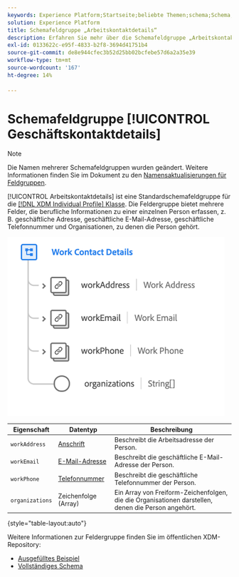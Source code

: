 ```yaml
---
keywords: Experience Platform;Startseite;beliebte Themen;schema;Schema;XDM;individuelles Profil;Felder;Schemata;Schemata;Schemadesign;mixin;Mixins;Arbeitsdetails;Profilarbeit;
solution: Experience Platform
title: Schemafeldgruppe „Arbeitskontaktdetails“
description: Erfahren Sie mehr über die Schemafeldgruppe „Arbeitskontaktdetails“.
exl-id: 0133622c-e95f-4833-b2f8-3694d41751b4
source-git-commit: de8e944cfec3b52d25bb02bcfebe57d6a2a35e39
workflow-type: tm+mt
source-wordcount: '167'
ht-degree: 14%

---
```



# Schemafeldgruppe [!UICONTROL Geschäftskontaktdetails]

>[!NOTE]
>
>Die Namen mehrerer Schemafeldgruppen wurden geändert. Weitere Informationen finden Sie im Dokument zu den [Namensaktualisierungen für Feldgruppen](../name-updates.md).

[!UICONTROL Arbeitskontaktdetails] ist eine Standardschemafeldgruppe für die [[!DNL XDM Individual Profile] Klasse](../../classes/individual-profile.md). Die Feldergruppe bietet mehrere Felder, die berufliche Informationen zu einer einzelnen Person erfassen, z. B. geschäftliche Adresse, geschäftliche E-Mail-Adresse, geschäftliche Telefonnummer und Organisationen, zu denen die Person gehört.

![](../../images/field-groups/work-contact-details.png)

| Eigenschaft | Datentyp | Beschreibung |
| --- | --- | --- |
| `workAddress` | [Anschrift](../../data-types/postal-address.md) | Beschreibt die Arbeitsadresse der Person. |
| `workEmail` | [E-Mail-Adresse](../../data-types/email-address.md) | Beschreibt die geschäftliche E-Mail-Adresse der Person. |
| `workPhone` | [Telefonnummer](../../data-types/phone-number.md) | Beschreibt die geschäftliche Telefonnummer der Person. |
| `organizations` | Zeichenfolge (Array) | Ein Array von Freiform-Zeichenfolgen, die die Organisationen darstellen, denen die Person angehört. |

{style="table-layout:auto"}

Weitere Informationen zur Feldergruppe finden Sie im öffentlichen XDM-Repository:

* [Ausgefülltes Beispiel](https://github.com/adobe/xdm/blob/master/components/fieldgroups/profile/profile-work-details.example.1.json)
* [Vollständiges Schema](https://github.com/adobe/xdm/blob/master/components/fieldgroups/profile/profile-work-details.schema.json)
